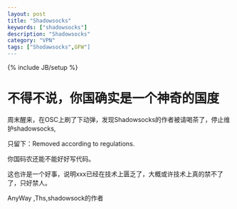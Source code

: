 ```yaml
---
layout: post
title: "Shadowsocks"
keywords: ["shadowsocks"]
description: "Shadowsocks"
category: "VPN"
tags: ["Shodawsocks",GFW"]
---
```

{% include JB/setup %}

不得不说，你国确实是一个神奇的国度
===================================================

周末醒来，在OSC上刷了下动弹，发现Shadowsocks的作者被请喝茶了，停止维护shadowsocks,
 
只留下：Removed according to regulations.

你国码农还能不能好好写代码。
 
这也许是一个好事，说明xxx已经在技术上匮乏了，大概或许技术上真的禁不了了，只好禁人。
 
AnyWay ,Ths,shadowsock的作者
